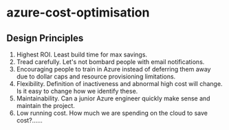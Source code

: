 # azure-cost-optimisation
## Design Principles
1. Highest ROI. Least build time for max savings.
2. Tread carefully. Let's not bombard people with email notifications. 
3. Encouraging people to train in Azure instead of deferring them away due to dollar caps and resource provisioning limitations.
4. Flexibility. Definition of inactiveness and abnormal high cost will change. Is it easy to change how we identify these.
5. Maintainability. Can a junior Azure engineer quickly make sense and maintain the project.
6. Low running cost. How much we are spending on the cloud to save cost?......
